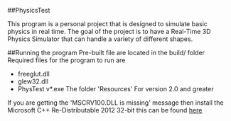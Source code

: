 ##PhysicsTest

This program is a personal project that is designed to simulate basic physics in real time. The goal of the project is to have a Real-Time 3D Physics Simulator that can handle a variety  of different shapes.


##Running the program
Pre-built file are located in the build/ folder Required files for the program to run are 

* freeglut.dll
* glew32.dll
* PhysTest v\*.exe
The folder 'Resources' For version 2.0 and greater

If you are getting the 'MSCRV100.DLL is missing' message then install the Microsoft C++ Re-Distributable 2012 32-bit this can be found [here](http://www.microsoft.com/en-us/download/details.aspx?id=30679)